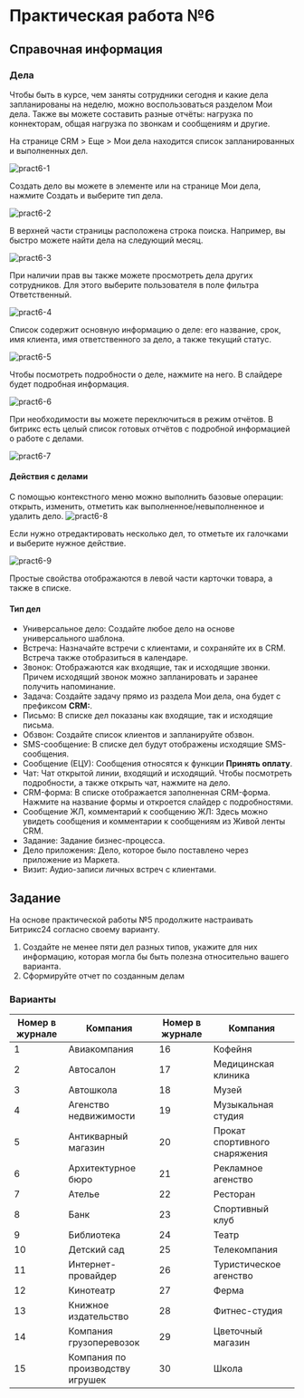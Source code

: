 # Практическая работа №6

## Справочная информация

### Дела

Чтобы быть в курсе, чем заняты сотрудники сегодня и какие дела запланированы на неделю, можно воспользоваться разделом Мои дела. Также вы можете составить разные отчёты: нагрузка по коннекторам, общая нагрузка по звонкам и сообщениям и другие.

На странице CRM > Еще > Мои дела находится список запланированных и выполненных дел.

![pract6-1](./images/pract6-1.png)

Создать дело вы можете в элементе или на странице Мои дела, нажмите Создать и выберите тип дела.

![pract6-2](images/pract6-2.png)

В верхней части страницы расположена строка поиска. Например, вы быстро можете найти дела на следующий месяц.

![pract6-3](./images/pract6-3.png)

При наличии прав вы также можете просмотреть дела других сотрудников. Для этого выберите пользователя в поле фильтра Ответственный.

![pract6-4](./images/pract6-4.png)

Список содержит основную информацию о деле: его название, срок, имя клиента, имя ответственного за дело, а также текущий статус.

![pract6-5](images/pract6-5.png)

Чтобы посмотреть подробности о деле, нажмите на него. В слайдере будет подробная информация.

![pract6-6](images/pract6-6.png)

При необходимости вы можете переключиться в режим отчётов. В битрикс есть целый список готовых отчётов с подробной информацией о работе с делами.

![pract6-7](./images/pract6-7.png)

#### Действия с делами

С помощью контекстного меню можно выполнить базовые операции: открыть, изменить, отметить как выполненное/невыполненное и удалить дело.
![pract6-8](./images/pract6-8.png)

Если нужно отредактировать несколько дел, то отметьте их галочками и выберите нужное действие.

![pract6-9](./images/pract6-9.png)

Простые свойства отображаются в левой части карточки товара, а также в списке.

#### Тип дел

- Универсальное дело: Создайте любое дело на основе универсального шаблона.
- Встреча: Назначайте встречи с клиентами, и сохраняйте их в CRM. Встреча также отобразиться в календаре.
- Звонок: Отображаются как входящие, так и исходящие звонки. Причем исходящий звонок можно запланировать и заранее получить напоминание.
- Задача: Создайте задачу прямо из раздела Мои дела, она будет с префиксом **CRM:**.
- Письмо: В списке дел показаны как входящие, так и исходящие письма.
- Обзвон: Создайте список клиентов и запланируйте обзвон.
- SMS-сообщение: В списке дел будут отображены исходящие SMS-сообщения.
- Сообщение (ЕЦУ): Сообщения относятся к функции **Принять оплату**.
- Чат: Чат открытой линии, входящий и исходящий. Чтобы посмотреть подробности, а также открыть чат, нажмите на дело.
- CRM-форма: В списке отображается заполненная CRM-форма. Нажмите на название формы и откроется слайдер с подробностями.
- Сообщение ЖЛ, комментарий к сообщению ЖЛ: Здесь можно увидеть сообщения и комментарии к сообщениям из Живой ленты CRM.
- Задание: Задание бизнес-процесса.
- Дело приложения: Дело, которое было поставлено через приложение из Маркета.
- Визит: Аудио-записи личных встреч с клиентами.

## Задание

На основе практической работы №5 продолжите настраивать Битрикс24 согласно своему варианту.

1. Создайте не менее пяти дел разных типов, укажите для них информацию, которая могла бы быть полезна относительно вашего варианта.
2. Сформируйте отчет по созданным делам

### Варианты

| Номер в журнале | Компания                         | Номер в журнале | Компания                      |
| --------------- | -------------------------------- | --------------- | ----------------------------- |
| 1               | Авиакомпания                     | 16              | Кофейня                       |
| 2               | Автосалон                        | 17              | Медицинская клиника           |
| 3               | Автошкола                        | 18              | Музей                         |
| 4               | Агенство недвижимости            | 19              | Музыкальная студия            |
| 5               | Антикварный магазин              | 20              | Прокат спортивного снаряжения |
| 6               | Архитектурное бюро               | 21              | Рекламное агенство            |
| 7               | Ателье                           | 22              | Ресторан                      |
| 8               | Банк                             | 23              | Спортивный клуб               |
| 9               | Библиотека                       | 24              | Театр                         |
| 10              | Детский сад                      | 25              | Телекомпания                  |
| 11              | Интернет-провайдер               | 26              | Туристическое агенство        |
| 12              | Кинотеатр                        | 27              | Ферма                         |
| 13              | Книжное издательство             | 28              | Фитнес-студия                 |
| 14              | Компания грузоперевозок          | 29              | Цветочный магазин             |
| 15              | Компания по производству игрушек | 30              | Школа                         |
